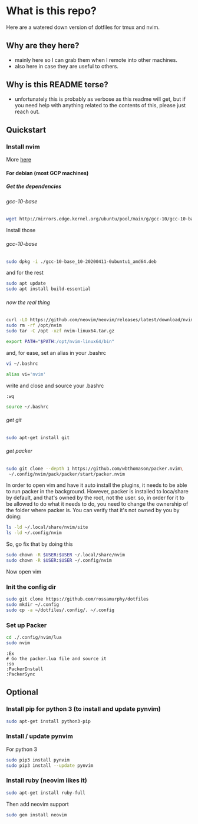 # What is this repo?
Here are a watered down version of dotfiles for tmux and nvim.

## Why are they here?
- mainly here so I can grab them when I remote into other machines.
- also here in case they are useful to others.

## Why is this README terse?
- unfortunately this is probably as verbose as this readme will get, but if you need help with anything related to the contents of this, please just reach out.

## Quickstart 

### Install nvim 
More [here](https://github.com/neovim/neovim/blob/master/INSTALL.md)

#### For debian (most GCP machines)

##### Get the dependencies

###### gcc-10-base
```bash
wget http://mirrors.edge.kernel.org/ubuntu/pool/main/g/gcc-10/gcc-10-base_10-20200411-0ubuntu1_amd64.deb
```

Install those
###### gcc-10-base
```bash
sudo dpkg -i ./gcc-10-base_10-20200411-0ubuntu1_amd64.deb
```

and for the rest
```bash
sudo apt update
sudo apt install build-essential
```

###### now the real thing
```bash
curl -LO https://github.com/neovim/neovim/releases/latest/download/nvim-linux64.tar.gz
sudo rm -rf /opt/nvim
sudo tar -C /opt -xzf nvim-linux64.tar.gz
```

```bash
export PATH="$PATH:/opt/nvim-linux64/bin"
```

and, for ease, set an alias in your .bashrc
```bash
vi ~/.bashrc
```

```bash
alias vi='nvim'
```

write and close and source your .bashrc
```vim
:wq
```

```bash
source ~/.bashrc
```


###### get git 
```bash
sudo apt-get install git
```

######  get packer
```bash
sudo git clone --depth 1 https://github.com/wbthomason/packer.nvim\
 ~/.config/nvim/pack/packer/start/packer.nvim
```

In order to open vim and have it auto install the plugins, it needs to be able to run packer in the background.
However, packer is installed to loca/share by default, and that's owned by the root, not the user.
so, in order for it to be allowed to do what it needs to do, you need to change the ownership of the folder where packer is.
You can verify that it's not owned by you by doing:

```bash
ls -ld ~/.local/share/nvim/site
ls -ld ~/.config/nvim
```

So, go fix that by doing this
```bash
sudo chown -R $USER:$USER ~/.local/share/nvim
sudo chown -R $USER:$USER ~/.config/nvim
```

Now open vim


### Init the config dir

```bash
sudo git clone https://github.com/rossamurphy/dotfiles 
sudo mkdir ~/.config
sudo cp -a ~/dotfiles/.config/. ~/.config
```

### Set up Packer
```bash
cd ./.config/nvim/lua
sudo nvim
```

```vim
:Ex
# Go the packer.lua file and source it
:so
:PackerInstall
:PackerSync
```


## Optional

### Install pip for python 3 (to install and update pynvim)
```bash
sudo apt-get install python3-pip
```

### Install / update pynvim

For python 3
```bash
sudo pip3 install pynvim
sudo pip3 install --update pynvim
```



### Install ruby (neovim likes it)

```bash
sudo apt-get install ruby-full
```

Then add neovim support

```bash
sudo gem install neovim
```



